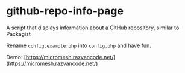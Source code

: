 # github-repo-info-page
 A script that displays information about a GitHub repository, similar to Packagist


Rename `config.example.php` into `config.php` and have fun.

Demo: [https://micromesh.razvancode.net/](https://micromesh.razvancode.net/)